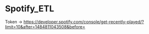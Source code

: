 # Spotify_ETL
Token -> https://developer.spotify.com/console/get-recently-played/?limit=10&after=1484811043508&before=
